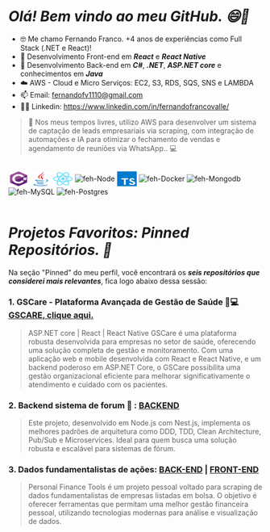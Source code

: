 # ***Olá! Bem vindo ao meu GitHub. 😄👋***
 <div>
 
- 🤓 Me chamo Fernando Franco. +4 anos de experiências como Full Stack (.NET e React)!
- 🌱 Desenvolvimento Front-end em ***React*** e ***React Native***
- 📠 Desenvolvimento Back-end em ***C#***, ***.NET***, ***ASP.NET core*** e conhecimentos em ***Java***
- ☁️ AWS - Cloud e Micro Serviços: EC2, S3, RDS, SQS, SNS e LAMBDA
- 📫 Email: fernandofv1110@gmail.com
- 🧑‍💼 Linkedin: https://www.linkedin.com/in/fernandofrancovalle/
> 🚀 Nos meus tempos livres, utilizo AWS para desenvolver um sistema de captação de leads empresariais via scraping, com integração de automações e IA para otimizar o fechamento de vendas e agendamento de reuniões via WhatsApp.. 💻
  <div style="display: inline_block"><br>
  <img align="center" alt="feh-CSS" height="30" width="40" src="https://raw.githubusercontent.com/devicons/devicon/master/icons/csharp/csharp-original.svg">
  <img align="center" alt="feh-HTML" height="30" width="40" src="https://raw.githubusercontent.com/devicons/devicon/master/icons/java/java-original.svg">
  <img align="center" alt="feh-React" height="30" width="40" src="https://raw.githubusercontent.com/devicons/devicon/master/icons/react/react-original.svg">
  <img align="center" left="30" align="center" alt="feh-Node" height="30" width="40" src="https://cdn.jsdelivr.net/gh/devicons/devicon/icons/nodejs/nodejs-original.svg" />
  <img align="center" alt="feh-Ts" height="30" width="40" src="https://raw.githubusercontent.com/devicons/devicon/master/icons/typescript/typescript-plain.svg">
  <img align="center" left="30" alt="feh-Docker" height="30" width="40" src="https://cdn.jsdelivr.net/gh/devicons/devicon/icons/docker/docker-original.svg" />
  <img align="center" left="30" alt="feh-Mongodb" height="30" width="40" src="https://cdn.jsdelivr.net/gh/devicons/devicon/icons/mongodb/mongodb-plain-wordmark.svg" />
  <img align="center" left="30" alt="feh-MySQL" height="30" width="40" src="https://cdn.jsdelivr.net/gh/devicons/devicon/icons/mysql/mysql-original-wordmark.svg" />
  <img align="center" left="30" alt="feh-Postgres" height="30" width="40" src="https://cdn.jsdelivr.net/gh/devicons/devicon/icons/postgresql/postgresql-original-wordmark.svg" />
</div>
   
  <!-- ##
<div> 
  <a href="https://www.linkedin.com/in/fernandofrancovalle/" target="_blank"><img src="https://img.shields.io/badge/-LinkedIn-%230077B5?style=for-the-badge&logo=linkedin&logoColor=white" target="_blank"></a> 
</div>-->
<br>
 
# ***Projetos Favoritos: Pinned Repositórios. 📌***

Na seção "Pinned" do meu perfil, você encontrará os ***seis repositórios que considerei mais relevantes***, fica logo abaixo dessa sessão:
 
### 1. GSCare - Plataforma Avançada de Gestão de Saúde 🏥💻 [GSCARE, clique aqui.](https://gscare.com.br/)
> ASP.NET core | React | React Native
GSCare é uma plataforma robusta desenvolvida para empresas no setor de saúde, oferecendo uma solução completa de gestão e monitoramento. Com uma aplicação web e mobile desenvolvida com React e React Native, e um backend poderoso em ASP.NET Core, o GSCare possibilita uma gestão organizacional eficiente para melhorar significativamente o atendimento e cuidado com os pacientes.

### 2. Backend sistema de forum 💬 : [BACKEND](https://github.com/feh-franc0/nest-clean)
> Este projeto, desenvolvido em Node.js com Nest.js, implementa os melhores padrões de arquitetura como DDD, TDD, Clean Architecture, Pub/Sub e Microservices. Ideal para quem busca uma solução robusta e escalável para sistemas de fórum.

### 3. Dados fundamentalistas de ações: [BACK-END](https://github.com/feh-franc0/Projeto-Pessoal-Backend-PersonalFinanceTools) | [FRONT-END](https://github.com/feh-franc0/Projeto-Pessoal-Frontend-PersonalFinanceTools)
> Personal Finance Tools é um projeto pessoal voltado para scraping de dados fundamentalistas de empresas listadas em bolsa. O objetivo é oferecer ferramentas que permitam uma melhor gestão financeira pessoal, utilizando tecnologias modernas para análise e visualização de dados.

 
   


